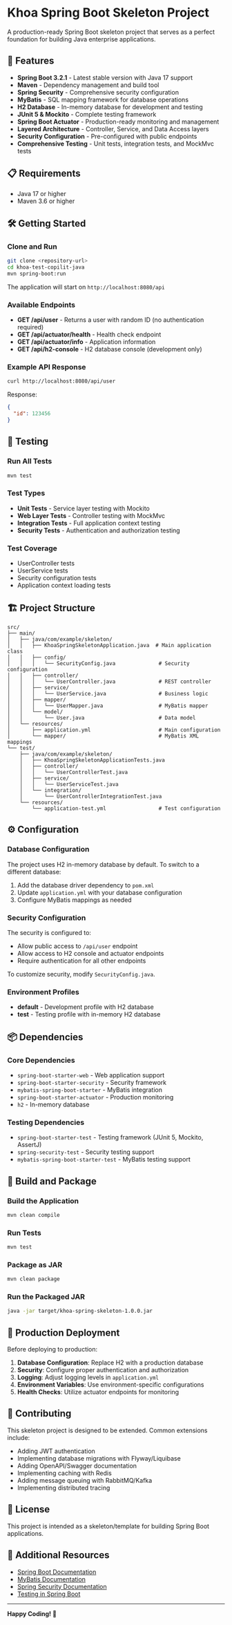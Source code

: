 # Khoa Spring Boot Skeleton Project

A production-ready Spring Boot skeleton project that serves as a perfect foundation for building Java enterprise applications.

## 🚀 Features

- **Spring Boot 3.2.1** - Latest stable version with Java 17 support
- **Maven** - Dependency management and build tool
- **Spring Security** - Comprehensive security configuration
- **MyBatis** - SQL mapping framework for database operations
- **H2 Database** - In-memory database for development and testing
- **JUnit 5 & Mockito** - Complete testing framework
- **Spring Boot Actuator** - Production-ready monitoring and management
- **Layered Architecture** - Controller, Service, and Data Access layers
- **Security Configuration** - Pre-configured with public endpoints
- **Comprehensive Testing** - Unit tests, integration tests, and MockMvc tests

## 📋 Requirements

- Java 17 or higher
- Maven 3.6 or higher

## 🛠️ Getting Started

### Clone and Run

```bash
git clone <repository-url>
cd khoa-test-copilit-java
mvn spring-boot:run
```

The application will start on `http://localhost:8080/api`

### Available Endpoints

- **GET /api/user** - Returns a user with random ID (no authentication required)
- **GET /api/actuator/health** - Health check endpoint
- **GET /api/actuator/info** - Application information
- **GET /api/h2-console** - H2 database console (development only)

### Example API Response

```bash
curl http://localhost:8080/api/user
```

Response:
```json
{
  "id": 123456
}
```

## 🧪 Testing

### Run All Tests

```bash
mvn test
```

### Test Types

- **Unit Tests** - Service layer testing with Mockito
- **Web Layer Tests** - Controller testing with MockMvc
- **Integration Tests** - Full application context testing
- **Security Tests** - Authentication and authorization testing

### Test Coverage

- UserController tests
- UserService tests  
- Security configuration tests
- Application context loading tests

## 🏗️ Project Structure

```
src/
├── main/
│   ├── java/com/example/skeleton/
│   │   ├── KhoaSpringSkeletonApplication.java  # Main application class
│   │   ├── config/
│   │   │   └── SecurityConfig.java              # Security configuration
│   │   ├── controller/
│   │   │   └── UserController.java              # REST controller
│   │   ├── service/
│   │   │   └── UserService.java                 # Business logic
│   │   ├── mapper/
│   │   │   └── UserMapper.java                  # MyBatis mapper
│   │   └── model/
│   │       └── User.java                        # Data model
│   └── resources/
│       ├── application.yml                      # Main configuration
│       └── mapper/                              # MyBatis XML mappings
└── test/
    ├── java/com/example/skeleton/
    │   ├── KhoaSpringSkeletonApplicationTests.java
    │   ├── controller/
    │   │   └── UserControllerTest.java
    │   ├── service/
    │   │   └── UserServiceTest.java
    │   └── integration/
    │       └── UserControllerIntegrationTest.java
    └── resources/
        └── application-test.yml                 # Test configuration
```

## ⚙️ Configuration

### Database Configuration

The project uses H2 in-memory database by default. To switch to a different database:

1. Add the database driver dependency to `pom.xml`
2. Update `application.yml` with your database configuration
3. Configure MyBatis mappings as needed

### Security Configuration

The security is configured to:
- Allow public access to `/api/user` endpoint
- Allow access to H2 console and actuator endpoints
- Require authentication for all other endpoints

To customize security, modify `SecurityConfig.java`.

### Environment Profiles

- **default** - Development profile with H2 database
- **test** - Testing profile with in-memory H2 database

## 📦 Dependencies

### Core Dependencies

- `spring-boot-starter-web` - Web application support
- `spring-boot-starter-security` - Security framework
- `mybatis-spring-boot-starter` - MyBatis integration
- `spring-boot-starter-actuator` - Production monitoring
- `h2` - In-memory database

### Testing Dependencies

- `spring-boot-starter-test` - Testing framework (JUnit 5, Mockito, AssertJ)
- `spring-security-test` - Security testing support
- `mybatis-spring-boot-starter-test` - MyBatis testing support

## 🔧 Build and Package

### Build the Application

```bash
mvn clean compile
```

### Run Tests

```bash
mvn test
```

### Package as JAR

```bash
mvn clean package
```

### Run the Packaged JAR

```bash
java -jar target/khoa-spring-skeleton-1.0.0.jar
```

## 🚀 Production Deployment

Before deploying to production:

1. **Database Configuration**: Replace H2 with a production database
2. **Security**: Configure proper authentication and authorization
3. **Logging**: Adjust logging levels in `application.yml`
4. **Environment Variables**: Use environment-specific configurations
5. **Health Checks**: Utilize actuator endpoints for monitoring

## 🤝 Contributing

This skeleton project is designed to be extended. Common extensions include:

- Adding JWT authentication
- Implementing database migrations with Flyway/Liquibase
- Adding OpenAPI/Swagger documentation
- Implementing caching with Redis
- Adding message queuing with RabbitMQ/Kafka
- Implementing distributed tracing

## 📄 License

This project is intended as a skeleton/template for building Spring Boot applications.

## 🔗 Additional Resources

- [Spring Boot Documentation](https://spring.io/projects/spring-boot)
- [MyBatis Documentation](https://mybatis.org/mybatis-3/)
- [Spring Security Documentation](https://spring.io/projects/spring-security)
- [Testing in Spring Boot](https://spring.io/guides/gs/testing-web/)

---

**Happy Coding! 🎉**